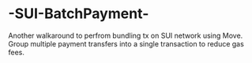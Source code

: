 # -SUI-BatchPayment-
Another walkaround to perfrom bundling tx on SUI network using Move. Group multiple payment transfers into a single transaction to reduce gas fees.
